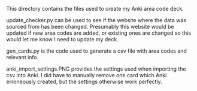 This directory contains the files used to create my Anki area code deck.

update_checker.py can be used to see if the website where the data was sourced from has been changed. Presumably this website would be updated if new area codes are added, or existing ones are changed so this would let me know I need to update my deck.

gen_cards.py is the code used to generate a csv file with area codes and relevant info.

anki_import_settings.PNG provides the settings used when importing the csv into Anki. I did have to manually remove one card which Anki erroneously created, but the settings otherwise work perfectly.